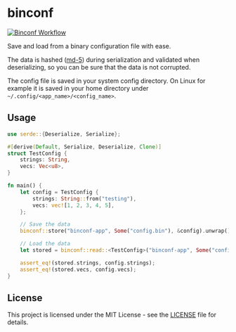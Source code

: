 # binconf

[![Binconf Workflow](https://github.com/OLoKo64/binconf/actions/workflows/rust.yml/badge.svg)](https://github.com/OLoKo64/binconf/actions/workflows/rust.yml)

Save and load from a binary configuration file with ease.

The data is hashed ([md-5](https://crates.io/crates/md-5)) during serialization and validated when deserializing, so you can be sure that the data is not corrupted.

The config file is saved in your system config directory. On Linux for example it is saved in your home directory under `~/.config/<app_name>/<config_name>`.

## Usage

```rust
use serde::{Deserialize, Serialize};

#[derive(Default, Serialize, Deserialize, Clone)]
struct TestConfig {
    strings: String,
    vecs: Vec<u8>,
}

fn main() {
    let config = TestConfig {
        strings: String::from("testing"),
        vecs: vec![1, 2, 3, 4, 5],
    };

    // Save the data
    binconf::store("binconf-app", Some("config.bin"), &config).unwrap();

    // Load the data
    let stored = binconf::read::<TestConfig>("binconf-app", Some("config.bin"), false).unwrap();

    assert_eq!(stored.strings, config.strings);
    assert_eq!(stored.vecs, config.vecs);
}
```

## License

This project is licensed under the MIT License - see the [LICENSE](LICENSE) file for details.
